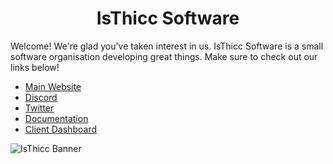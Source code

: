 <h1 align="center">IsThicc Software</h1>

Welcome! We're glad you've taken interest in us. IsThicc Software is a small software organisation developing great things. Make sure to check out our links below!

- [Main Website](https://isthicc.xyz/)
- [Discord](https://discord.isthicc.xyz/)
- [Twitter](https://twitter.com/IsThiccOfficial)
- [Documentation](https://docs.isthicc.dev/)
- [Client Dashboard](https://isthicc.dev/login)

![IsThicc Banner](https://user-images.githubusercontent.com/70033286/133938942-abe16b38-959d-4672-8c32-f235387b5bd4.png)

